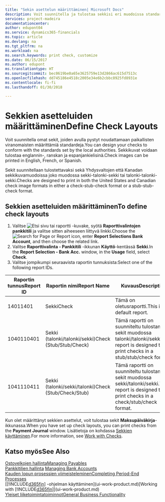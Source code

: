 ```yaml
---
title: "Sekin asettelun määrittäminen| Microsoft Docs"
description: Voit suunnitella ja tulostaa sekkisi eri muodoissa standardinmukaisia vaatimuksia noudattaen.
services: project-madeira
documentationcenter: 
author: edupont04
ms.service: dynamics365-financials
ms.topic: article
ms.devlang: na
ms.tgt_pltfrm: na
ms.workload: na
ms.search.keywords: print check, customize
ms.date: 06/15/2017
ms.author: edupont
ms.translationtype: HT
ms.sourcegitcommit: bec0619be0a65e3625759e13d2866ac615d7513c
ms.openlocfilehash: dd745186e4518c2005e34e6b2cbbc8925fd8931e
ms.contentlocale: fi-fi
ms.lasthandoff: 01/30/2018

---
```

# <a name="define-check-layouts"></a><span data-ttu-id="54531-103">Sekkien asetteluiden määrittäminen</span><span class="sxs-lookup"><span data-stu-id="54531-103">Define Check Layouts</span></span>
<span data-ttu-id="54531-104">Voit suunnitella omat sekit, joiden avulla pystyt noudattamaan paikallisten viranomaisten määrittämiä standardeja.</span><span class="sxs-lookup"><span data-stu-id="54531-104">You can design your checks to conform with the standards set by the local authorities.</span></span> <span data-ttu-id="54531-105">Sekkikuvat voidaan tulostaa englannin-, ranskan ja espanjankielisinä.</span><span class="sxs-lookup"><span data-stu-id="54531-105">Check images can be printed in English, French, or Spanish.</span></span>

<span data-ttu-id="54531-106">Sekit suunnitellaan tulostettavaksi sekä Yhdysvaltojen että Kanadan sekkikuvamuodoissa joko muodossa sekki-talonki-sekki tai talonki-talonki-sekki.</span><span class="sxs-lookup"><span data-stu-id="54531-106">Checks are designed to print in both the United States and Canadian check image formats in either a check-stub-check format or a stub-stub-check format.</span></span>

## <a name="to-define-check-layouts"></a><span data-ttu-id="54531-107">Sekkien asetteluiden määrittäminen</span><span class="sxs-lookup"><span data-stu-id="54531-107">To define check layouts</span></span>
1. <span data-ttu-id="54531-108">Valitse ![Etsi sivu tai raportti](media/ui-search/search_small.png "Etsi sivu tai raportti -kuvake") -kuvake, syötä **Raporttivalintojen pankkitili** ja valitse sitten aiheeseen liittyvä linkki.</span><span class="sxs-lookup"><span data-stu-id="54531-108">Choose the ![Search for Page or Report](media/ui-search/search_small.png "Search for Page or Report icon") icon, enter **Report Selections Bank Account**, and then choose the related link.</span></span>
2. <span data-ttu-id="54531-109">Valitse **Raporttivalinta - Pankkitili** -ikkunan **Käyttö**-kentässä **Sekki**.</span><span class="sxs-lookup"><span data-stu-id="54531-109">In the **Report Selection - Bank Acc.** window, in the **Usage** field, select **Check**.</span></span>
3. <span data-ttu-id="54531-110">Valitse jompikumpi seuraavista raportin tunnuksista:</span><span class="sxs-lookup"><span data-stu-id="54531-110">Select one of the following report IDs.</span></span>

| <span data-ttu-id="54531-111">Raportin tunnus</span><span class="sxs-lookup"><span data-stu-id="54531-111">Report ID</span></span> | <span data-ttu-id="54531-112">Raportin nimi</span><span class="sxs-lookup"><span data-stu-id="54531-112">Report Name</span></span> | <span data-ttu-id="54531-113">Kuvaus</span><span class="sxs-lookup"><span data-stu-id="54531-113">Description</span></span> |
| --- | --- | --- |
| <span data-ttu-id="54531-114">1401</span><span class="sxs-lookup"><span data-stu-id="54531-114">1401</span></span> |<span data-ttu-id="54531-115">Sekki</span><span class="sxs-lookup"><span data-stu-id="54531-115">Check</span></span> |<span data-ttu-id="54531-116">Tämä on oletusraportti.</span><span class="sxs-lookup"><span data-stu-id="54531-116">This is the default report.</span></span> |
| <span data-ttu-id="54531-117">10401</span><span class="sxs-lookup"><span data-stu-id="54531-117">10401</span></span> |<span data-ttu-id="54531-118">Sekki (talonki/talonki/sekki)</span><span class="sxs-lookup"><span data-stu-id="54531-118">Check (Stub/Stub/Check)</span></span> |<span data-ttu-id="54531-119">Tämä raportti on suunniteltu tulostamaan sekit muodossa talonki/talonki/sekki.</span><span class="sxs-lookup"><span data-stu-id="54531-119">This report is designed to print checks in a stub/stub/check format.</span></span> |
| <span data-ttu-id="54531-120">10411</span><span class="sxs-lookup"><span data-stu-id="54531-120">10411</span></span> |<span data-ttu-id="54531-121">Sekki (talonki/sekki/talonki)</span><span class="sxs-lookup"><span data-stu-id="54531-121">Check (Stub/Check/Stub)</span></span> |<span data-ttu-id="54531-122">Tämä raportti on suunniteltu tulostamaan sekit muodossa sekki/talonki/sekki.</span><span class="sxs-lookup"><span data-stu-id="54531-122">This report is designed to print checks in a check/stub/check format.</span></span> |

<span data-ttu-id="54531-123">Kun olet määrittänyt sekkien asettelut, voit tulostaa sekit **Maksupäiväkirja**-ikkunassa.</span><span class="sxs-lookup"><span data-stu-id="54531-123">When you have set up check layouts, you can print checks from the **Payment Journal** window.</span></span> <span data-ttu-id="54531-124">Lisätietoja on kohdassa [Sekkien käyttäminen](payables-how-work-checks.md).</span><span class="sxs-lookup"><span data-stu-id="54531-124">For more information, see [Work with Checks](payables-how-work-checks.md).</span></span>

## <a name="see-also"></a><span data-ttu-id="54531-125">Katso myös</span><span class="sxs-lookup"><span data-stu-id="54531-125">See Also</span></span>
[<span data-ttu-id="54531-126">Ostovelkojen hallinta</span><span class="sxs-lookup"><span data-stu-id="54531-126">Managing Payables</span></span>](payables-manage-payables.md)  
<span data-ttu-id="54531-127">[Pankkitilien hallinta](bank-manage-bank-accounts.md) </span><span class="sxs-lookup"><span data-stu-id="54531-127">[Managing Bank Accounts](bank-manage-bank-accounts.md) </span></span>  
[<span data-ttu-id="54531-128">Kauden lopun prosessien viimeisteleminen</span><span class="sxs-lookup"><span data-stu-id="54531-128">Completing Period-End Processes</span></span>](year-how-complete-period-end-processes.md)  
<span data-ttu-id="54531-129">[[!INCLUDE[d365fin](includes/d365fin_md.md)] -ohjelman käyttäminen](ui-work-product.md)</span><span class="sxs-lookup"><span data-stu-id="54531-129">[Working with [!INCLUDE[d365fin](includes/d365fin_md.md)]](ui-work-product.md)</span></span>  
[<span data-ttu-id="54531-130">Yleiset liiketoimintatoiminnot</span><span class="sxs-lookup"><span data-stu-id="54531-130">General Business Functionality</span></span>](ui-across-business-areas.md)

